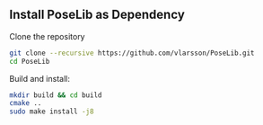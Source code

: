 ## Install PoseLib as Dependency
Clone the repository
```bash
git clone --recursive https://github.com/vlarsson/PoseLib.git
cd PoseLib
```
Build and install:
```bash
mkdir build && cd build
cmake ..
sudo make install -j8
```
